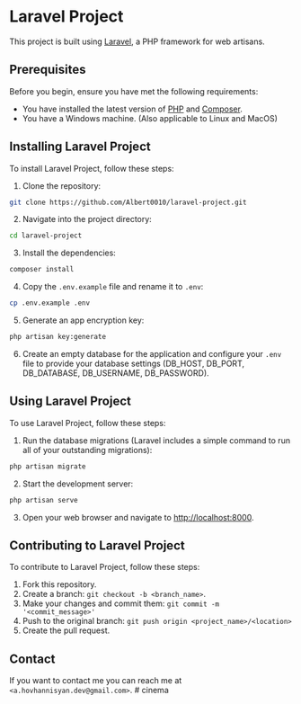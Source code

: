 # Laravel Project

This project is built using [Laravel](https://laravel.com/), a PHP framework for web artisans.

## Prerequisites

Before you begin, ensure you have met the following requirements:

- You have installed the latest version of [PHP](https://www.php.net/downloads.php) and [Composer](https://getcomposer.org/download/).
- You have a Windows machine. (Also applicable to Linux and MacOS)

## Installing Laravel Project

To install Laravel Project, follow these steps:

1. Clone the repository:
```bash
git clone https://github.com/Albert0010/laravel-project.git
```

2. Navigate into the project directory:
```bash
cd laravel-project
```

3. Install the dependencies:
```bash
composer install
```

4. Copy the `.env.example` file and rename it to `.env`:
```bash
cp .env.example .env
```

5. Generate an app encryption key:
```bash
php artisan key:generate
```

6. Create an empty database for the application and configure your `.env` file to provide your database settings (DB_HOST, DB_PORT, DB_DATABASE, DB_USERNAME, DB_PASSWORD).

## Using Laravel Project

To use Laravel Project, follow these steps:

1. Run the database migrations (Laravel includes a simple command to run all of your outstanding migrations):
```bash
php artisan migrate
```

2. Start the development server:
```bash
php artisan serve
```

3. Open your web browser and navigate to [http://localhost:8000](http://localhost:8000).

## Contributing to Laravel Project

To contribute to Laravel Project, follow these steps:

1. Fork this repository.
2. Create a branch: `git checkout -b <branch_name>`.
3. Make your changes and commit them: `git commit -m '<commit_message>'`
4. Push to the original branch: `git push origin <project_name>/<location>`
5. Create the pull request.

## Contact

If you want to contact me you can reach me at `<a.hovhannisyan.dev@gmail.com>`.
#   c i n e m a  
 